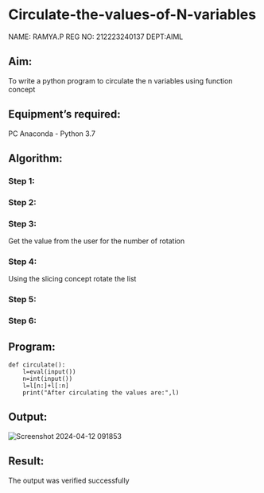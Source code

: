 # Circulate-the-values-of-N-variables
NAME: RAMYA.P
REG NO: 212223240137
DEPT:AIML

## Aim:
To write a python program to circulate the n variables using function concept
## Equipment’s required:
PC
Anaconda - Python 3.7
## Algorithm: 
### Step 1: 
### Step 2: 
### Step 3: 
Get the value from the user for the number of rotation
### Step 4: 
Using the slicing concept rotate the list
### Step 5: 
### Step 6: 
## Program:
```
def circulate():
    l=eval(input())
    n=int(input())
    l=l[n:]+l[:n]
    print("After circulating the values are:",l)
```
## Output:
![Screenshot 2024-04-12 091853](https://github.com/23014107/Circulate-the-values-of-N-variables/assets/151625620/c514193e-8c5b-484b-9b76-48b86de9567b)

## Result:
The output was verified successfully
